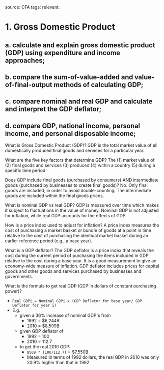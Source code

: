 source: CFA
tags: 
relevant: 

# 1. Gross Domestic Product

## a. calculate and explain gross domestic product (GDP) using expenditure and income approaches;
## b. compare the sum-of-value-added and value-of-final-output methods of calculating GDP;
## c. compare nominal and real GDP and calculate and interpret the GDP deflator;
## d. compare GDP, national income, personal income, and personal disposable income;

What is Gross Domestic Product (GDP)?
GDP is the total market value of all domestically produced final goods and services for a particular year.

What are the five key factors that determine GDP?
The (1) market value of (2) final goods and services (3) produced (4) within a country (5) during a specific time period.

Does GDP include final goods (purchased by consumers) AND intermediate goods (purchased by businesses to create final goods)?
No. Only final goods are included, in order to avoid double-counting. The intermediate goods are included within the final goods prices.

What is nominal GDP vs real GDP?
GDP is measured over time which makes it subject to fluctuations in the value of money. Nominal GDP is not adjusted for inflation, while real GDP accounts for the effects of GDP.

How is a price index used to adjust for inflation?
A price index measures the cost of purchasing a market basket or bundle of goods at a point in time relative to the cost of purchasing the identical market basket during an earlier reference period (e.g., a base year).

What is a GDP deflator?
The GDP deflator is a price index that reveals the cost during the current period of purchasing the items included in GDP relative to the cost during a base year. It is a good measurement to give an economy-wide measure of inflation. GDP deflator includes prices for capital goods and other goods and services purchased by businesses and governments.

What is the formula to get real GDP (GDP in dollars of constant purchasing power)?
- `Real GDPi = Nominal GDPi x (GDP Deflator for base year/ GDP Deflator for year i)`
- E.g. 
	- given a 36% increase of nominal GDP's from
		- 1992 = $6,244B
		- 2010 = $8,509B
	- given GDP deflator of
		- 1992 = 100
		- 2010 = 112.7
	- to get the real 2010 GDP:
		- `8509 * (100/112.7)` = $7,550B
		- Measured in terms of 1992 dollars, the real GDP in 2010 was only 20.9% higher than that in 1992

